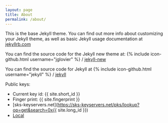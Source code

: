 ```yaml
---
layout: page
title: About
permalink: /about/
---
```


This is the base Jekyll theme. You can find out more info about customizing your Jekyll theme, as well as basic Jekyll usage documentation at [jekyllrb.com](http://jekyllrb.com/)

You can find the source code for the Jekyll new theme at:
{% include icon-github.html username="jglovier" %} /
[jekyll-new](https://github.com/jglovier/jekyll-new)

You can find the source code for Jekyll at
{% include icon-github.html username="jekyll" %} /
[jekyll](https://github.com/jekyll/jekyll)


Public keys:

* Current key id: {{ site.short_id }} 
* Finger print: {{ site.fingerprint }}
* [sks-keyservers.net](https://sks-keyservers.net/pks/lookup?op=get&search=0x{{ site.long_id }}) 
* [Local](/assets/PublicKeys.txt)

